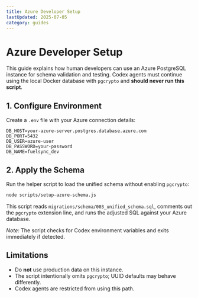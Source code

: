 ```yaml
---
title: Azure Developer Setup
lastUpdated: 2025-07-05
category: guides
---
```


# Azure Developer Setup

This guide explains how human developers can use an Azure PostgreSQL instance for schema validation and testing.
Codex agents must continue using the local Docker database with `pgcrypto` and **should never run this script**.

## 1. Configure Environment

Create a `.env` file with your Azure connection details:

```env
DB_HOST=your-azure-server.postgres.database.azure.com
DB_PORT=5432
DB_USER=azure-user
DB_PASSWORD=your-password
DB_NAME=fuelsync_dev
```

## 2. Apply the Schema

Run the helper script to load the unified schema without enabling `pgcrypto`:

```bash
node scripts/setup-azure-schema.js
```

This script reads `migrations/schema/003_unified_schema.sql`, comments out the `pgcrypto` extension line, and runs the adjusted SQL against your Azure database.

*Note:* The script checks for Codex environment variables and exits immediately if detected.

## Limitations

- Do **not** use production data on this instance.
- The script intentionally omits `pgcrypto`; UUID defaults may behave differently.
- Codex agents are restricted from using this path.
